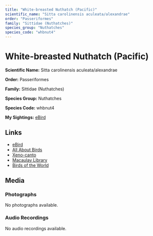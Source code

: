 ```yaml
---
title: "White-breasted Nuthatch (Pacific)"
scientific_name: "Sitta carolinensis aculeata/alexandrae"
order: "Passeriformes"
family: "Sittidae (Nuthatches)"
species_group: "Nuthatches"
species_code: "whbnut4"
---
```


# White-breasted Nuthatch (Pacific)

**Scientific Name:** Sitta carolinensis aculeata/alexandrae

**Order:** Passeriformes

**Family:** Sittidae (Nuthatches)

**Species Group:** Nuthatches

**Species Code:** whbnut4

**My Sightings:** [eBird](https://ebird.org/lifelist?r=world&time=life&spp=whbnut4)

## Links
* [eBird](https://ebird.org/species/whbnut4) 
* [All About Birds](https://www.allaboutbirds.org/guide/whbnut4) 
* [Xeno-canto](https://www.xeno-canto.org/species/sitta-carolinensis-aculeata/alexandrae) 
* [Macaulay Library](https://search.macaulaylibrary.org/catalog?taxonCode=whbnut4&sort=rating_rank_desc)
* [Birds of the World](https://birdsoftheworld.org/bow/species/whbnut4)

## Media
### Photographs
No photographs available.

### Audio Recordings
No audio recordings available.
